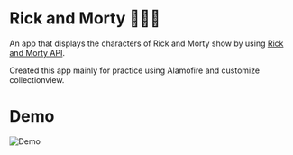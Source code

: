 # Rick and Morty 👨‍🔬🧪
An app that displays the characters of Rick and Morty show by using [Rick and Morty API](https://rickandmortyapi.com/).

Created this app mainly for practice using Alamofire and customize collectionview.

# Demo
![Demo](https://im2.ezgif.com/tmp/ezgif-2-9514cc7745.gif)
